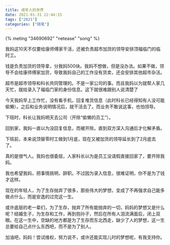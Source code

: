 ```yaml
---
title: 成年人的世界
date: 2021-01-31 22:44:15
tags: ["2021"]
categories: ["随笔"]
---
```


{% meting "34690692" "netease" "song" %}

我妈这10天不仅要给康师傅家干活，还被负责超市加货的领导安排顶福临门的临时工。

<!--more-->

钱是负责加货的领导拿，分我妈500块。我妈不想做，但是没办法。如果不做，领导不会给康师傅家加货，导致我妈自己的工作没有货卖，还会安排其他超市杂活。

超市是超市领导和科长共同管理的。不是一家公司的事。而且我妈以为就帮人家几天忙，就给录入了福临门家的身份信息。这下就很难跟别人说清楚了

今天我妈早上工作忙，没有看手机，回复堆货信息（此时科长已经得知有人没可能偷懒）。之后和业务说明情况后，就干活去了。而业务不敢说这事，也怕领导。

下班时，科长让我妈明天去公司（开除“偷懒的员工”）。

回到家，我妈一直以为没回复信息，而被开除。直到双方深入沟通后才化解矛盾。

下班前，本来说顶替零时工做到1月底，现在又被加货的领导延长到了2月底去了。

真的是很气人。我妈也很委屈，人家科长以为是员工没请假直接回家了，要开除我妈。

我也希望我妈，把事情挑明，辞职。不过因为录入信息，很难证明，你不是为了钱才这样。

现在的年轻人，为了生存抛弃了很多，那些伟大的梦想，变成了不再强求自己能多做点什么，而是安逸的过完这一生。

或许底层的老一辈们，为了生存，抛弃了所有能抛弃的一切，妈妈的梦想又是什么呢？结婚生子，为生存和工作，再到抱孙子，然后在所有人泪流满面后，闭上双眼。在这一生中，空缺的地方都是为了生存而东北西走，缺少了人的梦想，这一生总要给自己点什么东西吧，而不是为了别人。

加油吧，妈妈！尝试维权，努力说不，或许还能实现儿时的梦想呢，有我支持你。

